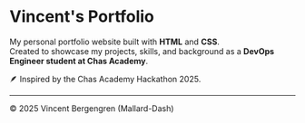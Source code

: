 # Vincent's Portfolio

My personal portfolio website built with **HTML** and **CSS**.  
Created to showcase my projects, skills, and background as a **DevOps Engineer student at Chas Academy**.

🪶 Inspired by the Chas Academy Hackathon 2025.  

---
© 2025 Vincent Bergengren (Mallard-Dash)
